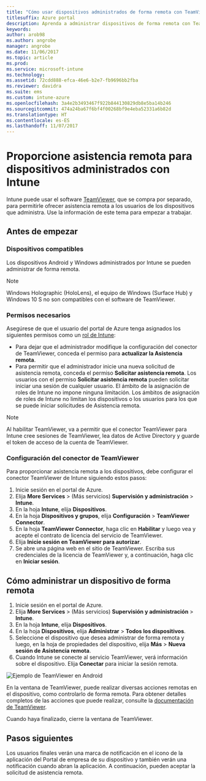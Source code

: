 ```yaml
---
title: "Cómo usar dispositivos administrados de forma remota con TeamViewer"
titlesuffix: Azure portal
description: Aprenda a administrar dispositivos de forma remota con TeamViewer.
keywords: 
author: arob98
ms.author: angrobe
manager: angrobe
ms.date: 11/06/2017
ms.topic: article
ms.prod: 
ms.service: microsoft-intune
ms.technology: 
ms.assetid: 72cdd888-efca-46e6-b2e7-fb9696bb2fba
ms.reviewer: davidra
ms.suite: ems
ms.custom: intune-azure
ms.openlocfilehash: 3a4e2b3493467f922b844130829db8e5ba14b246
ms.sourcegitcommit: 474a24ba67f6bf4f00268bf9e4eba52331a6b82d
ms.translationtype: HT
ms.contentlocale: es-ES
ms.lasthandoff: 11/07/2017
---
```

# <a name="provide-remote-assistance-for-intune-managed-devices"></a>Proporcione asistencia remota para dispositivos administrados con Intune

Intune puede usar el software [TeamViewer](https://www.teamviewer.com), que se compra por separado, para permitirle ofrecer asistencia remota a los usuarios de los dispositivos que administra. Use la información de este tema para empezar a trabajar.

## <a name="before-you-start"></a>Antes de empezar

### <a name="supported-devices"></a>Dispositivos compatibles

Los dispositivos Android y Windows administrados por Intune se pueden administrar de forma remota.

>[!NOTE]
>Windows Holographic (HoloLens), el equipo de Windows (Surface Hub) y Windows 10 S no son compatibles con el software de TeamViewer. 



### <a name="required-permissions"></a>Permisos necesarios

Asegúrese de que el usuario del portal de Azure tenga asignados los siguientes permisos como un [rol de Intune](https://docs.microsoft.com/intune-azure/access-control/role-based-access-control):
- Para dejar que el administrador modifique la configuración del conector de TeamViewer, conceda el permiso para **actualizar la Asistencia remota**.
- Para permitir que el administrador inicie una nueva solicitud de asistencia remota, conceda el permiso **Solicitar asistencia remota**. Los usuarios con el permiso **Solicitar asistencia remota** pueden solicitar iniciar una sesión de cualquier usuario. El ámbito de la asignación de roles de Intune no impone ninguna limitación. Los ámbitos de asignación de roles de Intune no limitan los dispositivos o los usuarios para los que se puede iniciar solicitudes de Asistencia remota.

>[!NOTE]
>Al habilitar TeamViewer, va a permitir que el conector TeamViewer para Intune cree sesiones de TeamViewer, lea datos de Active Directory y guarde el token de acceso de la cuenta de TeamViewer.

### <a name="configure-the-intune-teamviewer-connector"></a>Configuración del conector de TeamViewer

Para proporcionar asistencia remota a los dispositivos, debe configurar el conector TeamViewer de Intune siguiendo estos pasos:


1. Inicie sesión en el portal de Azure.
2. Elija **More Services** >  (Más servicios) **Supervisión y administración** > **Intune**.
3. En la hoja **Intune**, elija **Dispositivos**.
4. En la hoja **Dispositivos y grupos**, elija **Configuración** > **TeamViewer Connector**.
5. En la hoja **TeamViewer Connector**, haga clic en **Habilitar** y luego vea y acepte el contrato de licencia del servicio de TeamViewer.
6. Elija **Inicie sesión en TeamViewer para autorizar**.
7. Se abre una página web en el sitio de TeamViewer. Escriba sus credenciales de la licencia de TeamViewer y, a continuación, haga clic en **Iniciar sesión**.


## <a name="how-to-remotely-administer-a-device"></a>Cómo administrar un dispositivo de forma remota

1. Inicie sesión en el portal de Azure.
2. Elija **More Services** >  (Más servicios) **Supervisión y administración** > **Intune**.
3. En la hoja **Intune**, elija **Dispositivos**.
4. En la hoja **Dispositivos**, elija **Administrar** > **Todos los dispositivos**.
5. Seleccione el dispositivo que desea administrar de forma remota y luego, en la hoja de propiedades del dispositivo, elija **Más** > **Nueva sesión de Asistencia remota**.
6. Cuando Intune se conecte al servicio TeamViewer, verá información sobre el dispositivo. Elija **Conectar** para iniciar la sesión remota.

![Ejemplo de TeamViewer en Android](./media/android-teamviewer.png)

En la ventana de TeamViewer, puede realizar diversas acciones remotas en el dispositivo, como controlarlo de forma remota. Para obtener detalles completos de las acciones que puede realizar, consulte la [documentación de TeamViewer](https://www.teamviewer.com/support/documents/).

Cuando haya finalizado, cierre la ventana de TeamViewer.

## <a name="next-steps"></a>Pasos siguientes

Los usuarios finales verán una marca de notificación en el icono de la aplicación del Portal de empresa de su dispositivo y también verán una notificación cuando abran la aplicación. A continuación, pueden aceptar la solicitud de asistencia remota.

